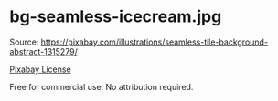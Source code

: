 # bg-seamless-icecream.jpg

Source: https://pixabay.com/illustrations/seamless-tile-background-abstract-1315279/

[Pixabay License](https://pixabay.com/service/license/)

Free for commercial use.
No attribution required.
